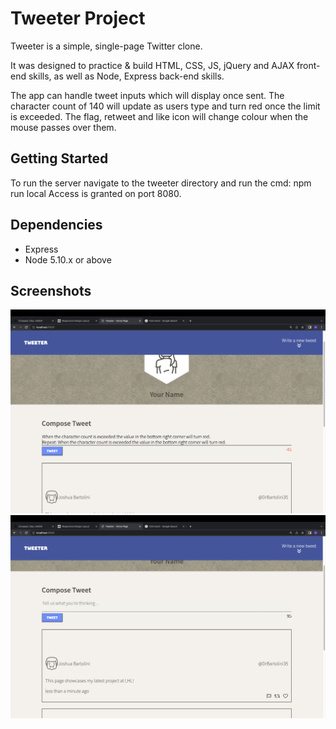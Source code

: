 # Tweeter Project

Tweeter is a simple, single-page Twitter clone.

It was designed to practice & build HTML, CSS, JS, jQuery and AJAX front-end skills, as well as Node, Express back-end skills.

The app can handle tweet inputs which will display once sent. The character count of 140 will update as users type and turn red once the limit is exceeded.
The flag, retweet and like icon will change colour when the mouse passes over them.

## Getting Started

To run the server navigate to the tweeter directory and run the cmd: npm run local
Access is granted on port 8080.

## Dependencies

- Express
- Node 5.10.x or above

## Screenshots

!["Negative character count"](https://github.com/will-frankland/tweeter/blob/master/docs/Negative%20character%20count.png?raw=true)
!["Tweet submitted on page"](https://github.com/will-frankland/tweeter/blob/master/docs/Twitter%20clone%20with%20submitted%20tweet.png?raw=true)